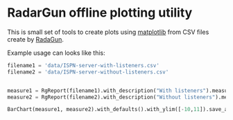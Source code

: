 # RadarGun offline plotting utility

This is small set of tools to create plots using [matplotlib](http://matplotlib.org/) from CSV files create by [RadaGun](https://github.com/radargun/radargun).


Example usage can looks like this:
```python
filename1 = 'data/ISPN-server-with-listeners.csv'
filename2 = 'data/ISPN-server-without-listeners.csv'


measure1 = RgReport(filename1).with_description("With listeners").measurement_of(GET_NULL)
measure2 = RgReport(filename2).with_description("Without listeners").measurement_of(GET_NULL)

BarChart(measure1, measure2).with_defaults().with_ylim([-10,11]).save_as('./test.eps')
```

